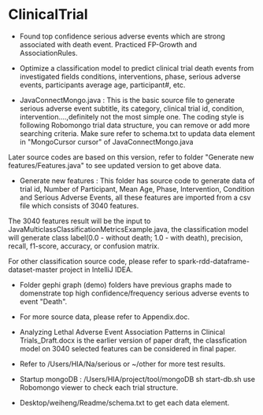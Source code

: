 # ClinicalTrial
- Found top confidence serious adverse events which are strong associated with death event.
  Practiced FP-Growth and AssociationRules. 
  
- Optimize a classification model to predict clinical trial death events from investigated fields
 conditions, interventions, phase, serious adverse events, participants average age, participant#, etc.
 
- JavaConnectMongo.java :
  This is the basic source file to generate serious adverse event subtitle, its category, clinical trial id, condition, intervention....,definitely not the most simple one. The coding style is following Robomongo trial data structure, you can remove or add more searching criteria. Make sure refer to schema.txt to updata data element in "MongoCursor<Document> cursor" of JavaConnectMongo.java
 
 Later source codes are based on this version, refer to folder "Generate new features/Features.java" to see updated version to get above data.
  
- Generate new features : 
This folder has source code to generate data of trial id, Number of Participant, Mean Age, Phase, Intervention, Condition and Serious Adverse Events, all these features are imported from a csv file which consists of 3040 features. 

The 3040 features result will be the input to JavaMulticlassClassificationMetricsExample.java, the classification model will generate
class label(0.0 - without death; 1.0 - with death), precision, recall, f1-score, accuracy, or confusion matrix. 

For other classification source code, please refer to spark-rdd-dataframe-dataset-master project in IntelliJ IDEA.
  
- Folder gephi graph (demo) folders have previous graphs made to domenstrate top high confidence/frequency serious adverse events to event "Death". 

- For more source data, please refer to Appendix.doc.

- Analyzing Lethal Adverse Event Association Patterns in Clinical Trials_Draft.docx is the earlier version of paper draft, the classfication model on 3040 selected features can be considered in final paper. 

- Refer to /Users/HIA/Na/serious or ~/other for more test results.

- Startup mongoDB : /Users/HIA/project/tool/mongoDB
  sh start-db.sh 
  use Robomongo viewer to check each trial structure.
  
- Desktop/weiheng/Readme/schema.txt to get each data element.
